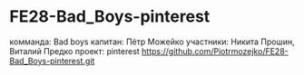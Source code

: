 # FE28-Bad_Boys-pinterest
комманда: Bad boys
капитан:  Пётр  Можейко
участники: Никита Прошин,
Виталий Предко
проект: pinterest
https://github.com/Piotrmozejko/FE28-Bad_Boys-pinterest.git
